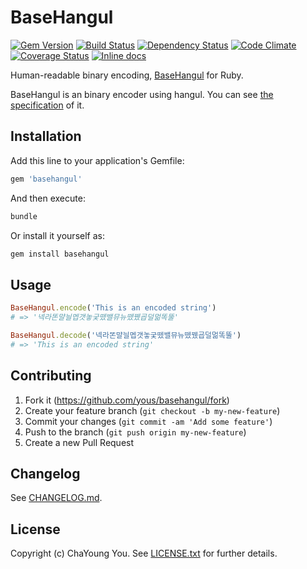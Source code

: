 # BaseHangul

[![Gem Version](https://badge.fury.io/rb/basehangul.svg)](http://badge.fury.io/rb/basehangul)
[![Build Status](https://travis-ci.org/yous/basehangul.svg?branch=master)](https://travis-ci.org/yous/basehangul)
[![Dependency Status](https://gemnasium.com/yous/basehangul.svg)](https://gemnasium.com/yous/basehangul)
[![Code Climate](https://codeclimate.com/github/yous/basehangul/badges/gpa.svg)](https://codeclimate.com/github/yous/basehangul)
[![Coverage Status](https://img.shields.io/coveralls/yous/basehangul.svg)](https://coveralls.io/r/yous/basehangul)
[![Inline docs](http://inch-ci.org/github/yous/basehangul.svg?branch=master)](http://inch-ci.org/github/yous/basehangul)

Human-readable binary encoding, [BaseHangul](https://github.com/koreapyj/basehangul) for Ruby.

BaseHangul is an binary encoder using hangul. You can see [the specification](https://basehangul.github.io) of it.

## Installation

Add this line to your application's Gemfile:

``` ruby
gem 'basehangul'
```

And then execute:

``` sh
bundle
```

Or install it yourself as:

``` sh
gem install basehangul
```

## Usage

``` ruby
BaseHangul.encode('This is an encoded string')
# => '넥라똔먈늴멥갯놓궂뗐밸뮤뉴뗐뀄굡덜멂똑뚤'

BaseHangul.decode('넥라똔먈늴멥갯놓궂뗐밸뮤뉴뗐뀄굡덜멂똑뚤')
# => 'This is an encoded string'
```

## Contributing

1. Fork it (https://github.com/yous/basehangul/fork)
2. Create your feature branch (`git checkout -b my-new-feature`)
3. Commit your changes (`git commit -am 'Add some feature'`)
4. Push to the branch (`git push origin my-new-feature`)
5. Create a new Pull Request

## Changelog

See [CHANGELOG.md](CHANGELOG.md).

## License

Copyright (c) ChaYoung You. See [LICENSE.txt](LICENSE.txt) for further details.
